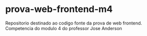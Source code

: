 # prova-web-frontend-m4
Repositorio destinado ao codigo fonte da prova de web frontend. Competencia do modulo 4 do professor Jose Anderson
